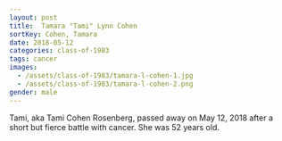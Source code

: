 ```yaml
---
layout: post
title:  Tamara "Tami" Lynn Cohen
sortKey: Cohen, Tamara
date: 2018-05-12
categories: class-of-1983
tags: cancer
images:
  - /assets/class-of-1983/tamara-l-cohen-1.jpg
  - /assets/class-of-1983/tamara-l-cohen-2.png
gender: male
---
```

Tami, aka Tami Cohen Rosenberg, passed away on May 12, 2018 after a short but fierce battle with cancer. She was 52 years old.
